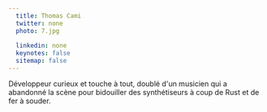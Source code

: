 ```yaml
---
  title: Thomas Cami
  twitter: none
  photo: 7.jpg
  
  linkedin: none
  keynotes: false
  sitemap: false
---
```

Développeur curieux et touche à tout, doublé d'un musicien qui a abandonné la scène pour bidouiller des synthétiseurs à coup de Rust et de fer à souder.